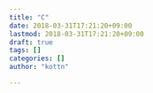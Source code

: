 ```yaml
---
title: "C"
date: 2018-03-31T17:21:20+09:00
lastmod: 2018-03-31T17:21:20+09:00
draft: true
tags: []
categories: []
author: "kottn"

---
```


